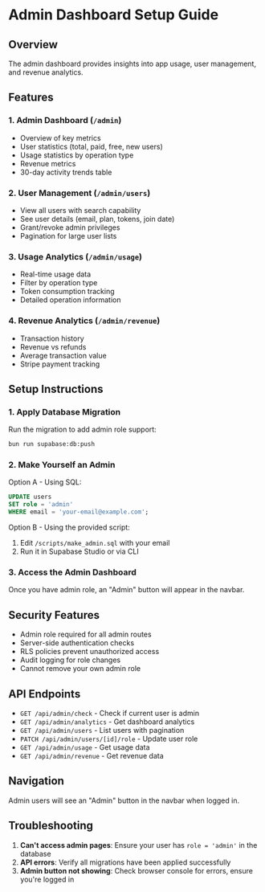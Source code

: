 # Admin Dashboard Setup Guide

## Overview
The admin dashboard provides insights into app usage, user management, and revenue analytics.

## Features

### 1. Admin Dashboard (`/admin`)
- Overview of key metrics
- User statistics (total, paid, free, new users)
- Usage statistics by operation type
- Revenue metrics
- 30-day activity trends table

### 2. User Management (`/admin/users`)
- View all users with search capability
- See user details (email, plan, tokens, join date)
- Grant/revoke admin privileges
- Pagination for large user lists

### 3. Usage Analytics (`/admin/usage`)
- Real-time usage data
- Filter by operation type
- Token consumption tracking
- Detailed operation information

### 4. Revenue Analytics (`/admin/revenue`)
- Transaction history
- Revenue vs refunds
- Average transaction value
- Stripe payment tracking

## Setup Instructions

### 1. Apply Database Migration
Run the migration to add admin role support:
```bash
bun run supabase:db:push
```

### 2. Make Yourself an Admin
Option A - Using SQL:
```sql
UPDATE users 
SET role = 'admin' 
WHERE email = 'your-email@example.com';
```

Option B - Using the provided script:
1. Edit `/scripts/make_admin.sql` with your email
2. Run it in Supabase Studio or via CLI

### 3. Access the Admin Dashboard
Once you have admin role, an "Admin" button will appear in the navbar.

## Security Features

- Admin role required for all admin routes
- Server-side authentication checks
- RLS policies prevent unauthorized access
- Audit logging for role changes
- Cannot remove your own admin role

## API Endpoints

- `GET /api/admin/check` - Check if current user is admin
- `GET /api/admin/analytics` - Get dashboard analytics
- `GET /api/admin/users` - List users with pagination
- `PATCH /api/admin/users/[id]/role` - Update user role
- `GET /api/admin/usage` - Get usage data
- `GET /api/admin/revenue` - Get revenue data

## Navigation

Admin users will see an "Admin" button in the navbar when logged in.

## Troubleshooting

1. **Can't access admin pages**: Ensure your user has `role = 'admin'` in the database
2. **API errors**: Verify all migrations have been applied successfully
3. **Admin button not showing**: Check browser console for errors, ensure you're logged in